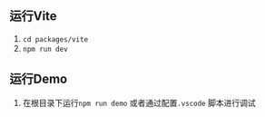 ## 运行Vite
1. `cd packages/vite`
2. `npm run dev`
## 运行Demo
1. 在根目录下运行`npm run demo` 或者通过配置`.vscode` 脚本进行调试

